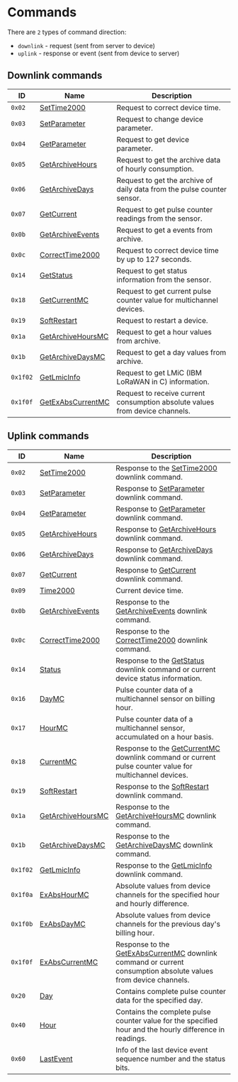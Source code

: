 # Commands

There are `2` types of command direction:

- `downlink` - request (sent from server to device)
- `uplink` - response or event (sent from device to server)


## Downlink commands

| ID       | Name                                                | Description                                                                  |
| -------- | --------------------------------------------------- | ---------------------------------------------------------------------------- |
| `0x02`   | [SetTime2000](./SetTime2000.md#request)             | Request to correct device time.                                              |
| `0x03`   | [SetParameter](./SetParameter.md#request)           | Request to change device parameter.                                          |
| `0x04`   | [GetParameter](./GetParameter.md#request)           | Request to get device parameter.                                             |
| `0x05`   | [GetArchiveHours](./GetArchiveHours.md#request)     | Request to get the archive data of hourly consumption.                       |
| `0x06`   | [GetArchiveDays](./GetArchiveDays.md#request)       | Request to get the archive of daily data from the pulse counter sensor.      |
| `0x07`   | [GetCurrent](./GetCurrent.md#request)               | Request to get pulse counter readings from the sensor.                       |
| `0x0b`   | [GetArchiveEvents](./GetArchiveEvents.md#request)   | Request to get a events from archive.                                        |
| `0x0c`   | [CorrectTime2000](./CorrectTime2000.md#request)     | Request to correct device time by up to 127 seconds.                         |
| `0x14`   | [GetStatus](./GetStatus.md#request)                 | Request to get status information from the sensor.                           |
| `0x18`   | [GetCurrentMC](./GetCurrentMC.md#request)           | Request to get current pulse counter value for multichannel devices.         |
| `0x19`   | [SoftRestart](./SoftRestart.md#request)             | Request to restart a device.                                                 |
| `0x1a`   | [GetArchiveHoursMC](./GetArchiveHoursMC.md#request) | Request to get a hour values from archive.                                   |
| `0x1b`   | [GetArchiveDaysMC](./GetArchiveDaysMC.md#request)   | Request to get a day values from archive.                                    |
| `0x1f02` | [GetLmicInfo](./GetLmicInfo.md#request)             | Request to get LMiC (IBM LoRaWAN in C) information.                          |
| `0x1f0f` | [GetExAbsCurrentMC](./GetExAbsCurrentMC.md#request) | Request to receive current consumption absolute values from device channels. |


## Uplink commands

| ID       | Name                                                 | Description                                                                                                                                       |
| -------- | ---------------------------------------------------- | ------------------------------------------------------------------------------------------------------------------------------------------------- |
| `0x02`   | [SetTime2000](./SetTime2000.md#response)             | Response to the [SetTime2000](./SetTime2000.md#request) downlink command.                                                                         |
| `0x03`   | [SetParameter](./SetParameter.md#response)           | Response to [SetParameter](./SetParameter.md#request) downlink command.                                                                           |
| `0x04`   | [GetParameter](./GetParameter.md#response)           | Response to [GetParameter](./GetParameter.md#request) downlink command.                                                                           |
| `0x05`   | [GetArchiveHours](./GetArchiveHours.md#response)     | Response to [GetArchiveHours](./GetArchiveHours.md#request) downlink command.                                                                     |
| `0x06`   | [GetArchiveDays](./GetArchiveDays.md#response)       | Response to [GetArchiveDays](./GetArchiveDays.md#request) downlink command.                                                                       |
| `0x07`   | [GetCurrent](./GetCurrent.md#response)               | Response to [GetCurrent](./GetCurrent.md#request) downlink command.                                                                               |
| `0x09`   | [Time2000](./uplink/Time2000.md)                     | Current device time.                                                                                                                              |
| `0x0b`   | [GetArchiveEvents](./GetArchiveEvents.md#response)   | Response to the [GetArchiveEvents](./GetArchiveEvents.md#request) downlink command.                                                               |
| `0x0c`   | [CorrectTime2000](./CorrectTime2000.md#response)     | Response to the [CorrectTime2000](./CorrectTime2000.md#request) downlink command.                                                                 |
| `0x14`   | [Status](./GetStatus.md#response)                    | Response to the [GetStatus](./GetStatus.md#request) downlink command or current device status information.                                        |
| `0x16`   | [DayMC](./uplink/DayMC.md)                           | Pulse counter data of a multichannel sensor on billing hour.                                                                                      |
| `0x17`   | [HourMC](./uplink/HourMC.md)                         | Pulse counter data of a multichannel sensor, accumulated on a hour basis.                                                                         |
| `0x18`   | [CurrentMC](./GetCurrentMC.md#response)              | Response to the [GetCurrentMC](./GetCurrentMC.md#request) downlink command or current pulse counter value for multichannel devices.               |
| `0x19`   | [SoftRestart](./SoftRestart.md#response)             | Response to the [SoftRestart](./SoftRestart.md#request) downlink command.                                                                         |
| `0x1a`   | [GetArchiveHoursMC](./GetArchiveHoursMC.md#response) | Response to the [GetArchiveHoursMC](./GetArchiveHoursMC.md#request) downlink command.                                                             |
| `0x1b`   | [GetArchiveDaysMC](./GetArchiveDaysMC.md#response)   | Response to the [GetArchiveDaysMC](./GetArchiveDaysMC.md#request) downlink command.                                                               |
| `0x1f02` | [GetLmicInfo](./GetLmicInfo.md#response)             | Response to the [GetLmicInfo](./GetLmicInfo.md#request) downlink command.                                                                         |
| `0x1f0a` | [ExAbsHourMC](./uplink/ExAbsHourMC.md)               | Absolute values from device channels for the specified hour and hourly difference.                                                                |
| `0x1f0b` | [ExAbsDayMC](./uplink/ExAbsDayMC.md)                 | Absolute values from device channels for the previous day's billing hour.                                                                         |
| `0x1f0f` | [ExAbsCurrentMC](./GetExAbsCurrentMC.md#response)    | Response to the [GetExAbsCurrentMC](./GetExAbsCurrentMC.md#request) downlink command or current consumption absolute values from device channels. |
| `0x20`   | [Day](./uplink/Day.md)                               | Contains complete pulse counter data for the specified day.                                                                                       |
| `0x40`   | [Hour](./uplink/Hour.md)                             | Contains the complete pulse counter value for the specified hour and the hourly difference in readings.                                           |
| `0x60`   | [LastEvent](./uplink/LastEvent.md)                   | Info of the last device event sequence number and the status bits.                                                                                |

